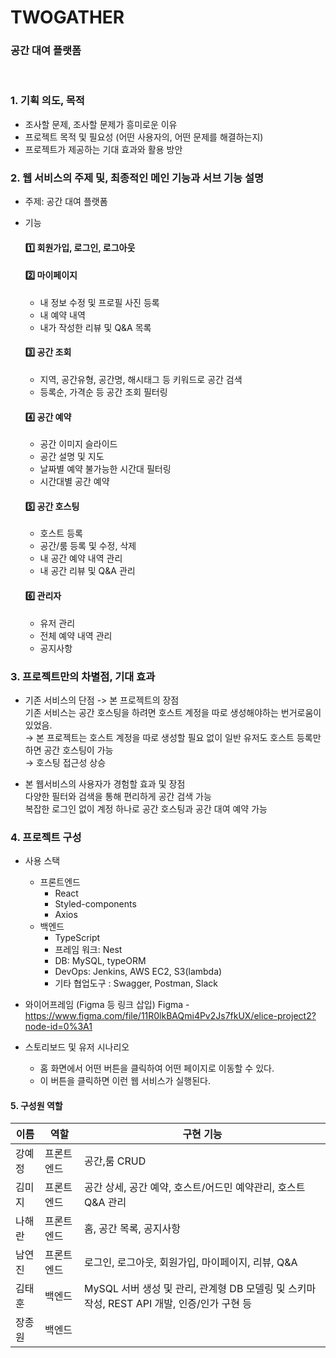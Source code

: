 # **TWOGATHER**

### **공간 대여 플랫폼**

<br>

### 1. 기획 의도, 목적

- 조사할 문제, 조사할 문제가 흥미로운 이유
- 프로젝트 목적 및 필요성 (어떤 사용자의, 어떤 문제를 해결하는지)
- 프로젝트가 제공하는 기대 효과와 활용 방안

### 2. 웹 서비스의 주제 및, 최종적인 메인 기능과 서브 기능 설명

- 주제: 공간 대여 플랫폼

- 기능
  #### 1️⃣ 회원가입, 로그인, 로그아웃
  #### 2️⃣ 마이페이지
    - 내 정보 수정 및 프로필 사진 등록
    - 내 예약 내역
    - 내가 작성한 리뷰 및 Q&A 목록
  #### 3️⃣ 공간 조회
    - 지역, 공간유형, 공간명, 해시태그 등 키워드로 공간 검색
    - 등록순, 가격순 등 공간 조회 필터링
  #### 4️⃣ 공간 예약
    - 공간 이미지 슬라이드
    - 공간 설명 및 지도
    - 날짜별 예약 불가능한 시간대 필터링
    - 시간대별 공간 예약
  #### 5️⃣ 공간 호스팅
    - 호스트 등록
    - 공간/룸 등록 및 수정, 삭제
    - 내 공간 예약 내역 관리
    - 내 공간 리뷰 및 Q&A 관리
  #### 6️⃣ 관리자
    - 유저 관리
    - 전체 예약 내역 관리
    - 공지사항

### 3. 프로젝트만의 차별점, 기대 효과

- 기존 서비스의 단점 -> 본 프로젝트의 장점  
  기존 서비스는 공간 호스팅을 하려면 호스트 계정을 따로 생성해야하는 번거로움이 있었음.  
  → 본 프로젝트는 호스트 계정을 따로 생성할 필요 없이 일반 유저도 호스트 등록만 하면 공간 호스팅이 가능  
  → 호스팅 접근성 상승
 
- 본 웹서비스의 사용자가 경험할 효과 및 장점  
  다양한 필터와 검색을 통해 편리하게 공간 검색 가능  
  복잡한 로그인 없이 계정 하나로 공간 호스팅과 공간 대여 예약 가능  


### 4. 프로젝트 구성

- 사용 스택  
  - 프론트엔드  
    - React  
    - Styled-components  
    - Axios  
  - 백엔드
    - TypeScript
    - 프레임 워크: Nest
    - DB: MySQL, typeORM
    - DevOps: Jenkins, AWS EC2, S3(lambda)
    - 기타 협업도구 : Swagger, Postman, Slack  
    
- 와이어프레임 (Figma 등 링크 삽입)
  Figma - https://www.figma.com/file/11R0lkBAQmi4Pv2Js7fkUX/elice-project2?node-id=0%3A1

- 스토리보드 및 유저 시나리오
  - 홈 화면에서 어떤 버튼을 클릭하여 어떤 페이지로 이동할 수 있다.
  - 이 버튼을 클릭하면 이런 웹 서비스가 실행된다.

#### 5. 구성원 역할

| 이름 | 역할 | 구현 기능 |
| ---- | ---- | --------- |
|강예정|프론트엔드|공간,룸 CRUD|
|김미지|프론트엔드|공간 상세, 공간 예약, 호스트/어드민 예약관리, 호스트 Q&A 관리|
|나해란|프론트엔드|홈, 공간 목록, 공지사항|
|남연진|프론트엔드|로그인, 로그아웃, 회원가입, 마이페이지, 리뷰, Q&A|
|김태훈| 백엔드 |MySQL 서버 생성 및 관리, 관계형 DB 모델링 및 스키마 작성, REST API 개발, 인증/인가 구현 등|
|장종원| 백엔드 |           |

